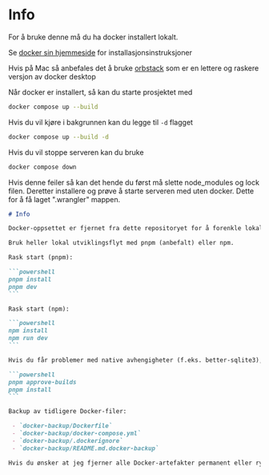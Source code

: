 # Info

For å bruke denne må du ha docker installert lokalt.

Se [docker sin hjemmeside](https://www.docker.com/get-started/) for installasjonsinstruksjoner

Hvis på Mac så anbefales det å bruke [orbstack](https://orbstack.dev/) som er en lettere og raskere versjon av docker desktop

Når docker er installert, så kan du starte prosjektet med

```bash
docker compose up --build
```

Hvis du vil kjøre i bakgrunnen kan du legge til `-d` flagget

```bash
docker compose up --build -d
```

Hvis du vil stoppe serveren kan du bruke

```bash
docker compose down
```

Hvis denne feiler så kan det hende du først må slette node_modules og lock filen. Deretter installere og prøve å starte serveren med uten docker. Dette for å få laget ".wrangler" mappen.

````markdown
# Info

Docker-oppsettet er fjernet fra dette repositoryet for å forenkle lokal utvikling på Windows. Hvis du likevel trenger Docker-filer senere, er de sikkerhetskopiert i repo-roten under `docker-backup/`.

Bruk heller lokal utviklingsflyt med pnpm (anbefalt) eller npm.

Rask start (pnpm):

```powershell
pnpm install
pnpm dev
```

Rask start (npm):

```powershell
npm install
npm run dev
```

Hvis du får problemer med native avhengigheter (f.eks. better-sqlite3), kjør:

```powershell
pnpm approve-builds
pnpm install
```

Backup av tidligere Docker-filer:

 - `docker-backup/Dockerfile`
 - `docker-backup/docker-compose.yml`
 - `docker-backup/.dockerignore`
 - `docker-backup/README.md.docker-backup`

Hvis du ønsker at jeg fjerner alle Docker-artefakter permanent eller rydder flere docker-relaterte referanser i andre filer (for eksempel `vite.config.mts`), si ifra så ordner jeg det.

````

